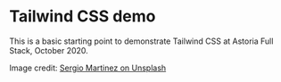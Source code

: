 # Tailwind CSS demo

This is a basic starting point to demonstrate Tailwind CSS at Astoria
Full Stack, October 2020.

Image credit: [Sergio Martinez on Unsplash](https://unsplash.com/photos/rhNJJ4eD2zk)
